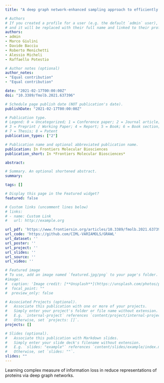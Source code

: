 ```yaml
---
title: "A deep graph network-enhanced sampling approach to efficiently explore the space of reduced representations of proteins"

# Authors
# If you created a profile for a user (e.g. the default `admin` user), write the username (folder name) here
# and it will be replaced with their full name and linked to their profile.
authors:
- admin
- Marco Giulini
- Davide Bacciu
- Roberto Menichetti
- Alessio Micheli
- Raffaello Potestio

# Author notes (optional)
author_notes:
- "Equal contribution"
- "Equal contribution"

date: "2021-02-17T00:00:00Z"
doi: "10.3389/fmolb.2021.637396"

# Schedule page publish date (NOT publication's date).
publishDate: "2021-02-17T00:00:00Z"

# Publication type.
# Legend: 0 = Uncategorized; 1 = Conference paper; 2 = Journal article;
# 3 = Preprint / Working Paper; 4 = Report; 5 = Book; 6 = Book section;
# 7 = Thesis; 8 = Patent
publication_types: ["2"]

# Publication name and optional abbreviated publication name.
publication: In Frontiers Molecular Biosciences
publication_short: In *Frontiers Molecular Biosciences*

abstract:

# Summary. An optional shortened abstract.
summary:

tags: []

# Display this page in the Featured widget?
featured: false

# Custom links (uncomment lines below)
# links:
# - name: Custom Link
#   url: http://example.org

url_pdf: 'https://www.frontiersin.org/articles/10.3389/fmolb.2021.637396/full'
url_code: 'https://github.com/CIML-VARIAMOLS/GRAWL'
url_dataset: ''
url_poster: ''
url_project: ''
url_slides: ''
url_source: ''
url_video: ''

# Featured image
# To use, add an image named `featured.jpg/png` to your page's folder.
#image:
#  caption: 'Image credit: [**Unsplash**](https://unsplash.com/photos/pLCdAaMFLTE)'
#  focal_point: ""
#  preview_only: false

# Associated Projects (optional).
#   Associate this publication with one or more of your projects.
#   Simply enter your project's folder or file name without extension.
#   E.g. `internal-project` references `content/project/internal-project/index.md`.
#   Otherwise, set `projects: []`.
projects: []

# Slides (optional).
#   Associate this publication with Markdown slides.
#   Simply enter your slide deck's filename without extension.
#   E.g. `slides: "example"` references `content/slides/example/index.md`.
#   Otherwise, set `slides: ""`.
slides: ""
---
```

Learning complex measure of information loss in reduce representations of proteins via deep graph networks.
